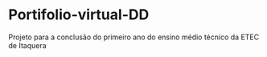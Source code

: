 # Portifolio-virtual-DD
Projeto para a conclusão do primeiro ano do ensino médio técnico da ETEC de Itaquera
